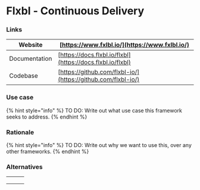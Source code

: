 # Flxbl - Continuous Delivery

### Links

| Website       | [https://www.fxlbl.io/](https://www.fxlbl.io/)               |
| ------------- | ------------------------------------------------------------ |
| Documentation | [https://docs.flxbl.io/flxbl](https://docs.flxbl.io/flxbl)   |
| Codebase      | [https://github.com/flxbl-io/](https://github.com/flxbl-io/) |

### Use case

{% hint style="info" %}
TO DO: Write out what use case this framework seeks to address.
{% endhint %}

### Rationale

{% hint style="info" %}
TO DO: Write out why we want to use this, over any other frameworks.
{% endhint %}

### Alternatives

|   |   |   |
| - | - | - |
|   |   |   |
|   |   |   |
|   |   |   |
